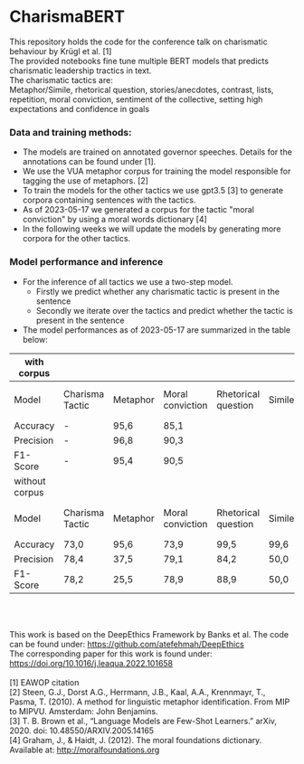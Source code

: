 # CharismaBERT
This repository holds the code for the conference talk on charismatic behaviour by Krügl et al. [1] <br />
The provided notebooks fine tune multiple BERT models that predicts charismatic leadership tractics in text.<br />
The charismatic tactics are:<br />
Metaphor/Simile, rhetorical question, stories/anecdotes, contrast, lists, repetition, moral conviction, sentiment of the collective, setting high expectations and confidence in goals 
### Data and training methods:

- The models are trained on annotated governor speeches. Details for the annotations can be found under [1]. 
- We use the VUA metaphor corpus for training the model responsible for tagging the use of metaphors. [2]
- To train the models for the other tactics we use gpt3.5 [3] to generate corpora containing sentences with the tactics.
- As of 2023-05-17 we generated a corpus for the tactic "moral conviction" by using a moral words dictionary [4]
- In the following weeks we will update the models by generating more corpora for the other tactics.

### Model performance and inference

- For the inference of all tactics we use a two-step model.
  - Firstly we predict whether any charismatic tactic is present in the sentence
  - Secondly we iterate over the tactics and predict whether the tactic is present in the sentence
- The model performances as of 2023-05-17 are summarized in the table below:

| with corpus    |                 |          |                  |                     |        |                     |          |                   |      |            |                             |                           |
|----------------|-----------------|----------|------------------|---------------------|--------|---------------------|----------|-------------------|------|------------|-----------------------------|---------------------------|
| Model          | Charisma Tactic | Metaphor | Moral conviction | Rhetorical question | Simile | confidence in goals | Contrast | Stories/Anecdotes | List | Repetition | Sentiment of the collective | Setting high expectations |
| Accuracy       | -               |     95,6 |             85,1 |                     |        |                     |          |                   |      |            |                             |                           |
| Precision      | -               |     96,8 |             90,3 |                     |        |                     |          |                   |      |            |                             |                           |
| F1-Score       | -               |     95,4 |             90,5 |                     |        |                     |          |                   |      |            |                             |                           |
| without corpus |                 |          |                  |                     |        |                     |          |                   |      |            |                             |                           |
| Model          | Charisma Tactic | Metaphor | Moral conviction | Rhetorical question | Simile | confidence in goals | Contrast | Stories/Anecdotes | List | Repetition | Sentiment of the collective | Setting high expectations |
| Accuracy       |            73,0 |     95,6 |             73,9 |                99,5 |   99,6 |                94,7 |     89,0 |              97,0 | 92,9 |       80,0 |                        92,7 |                      89,0 |
| Precision      |            78,4 |     37,5 |             79,1 |                84,2 |   50,0 |                64,5 |     51,4 |              65,1 | 80,6 |       65,8 |                        98,7 |                      56,8 |
| F1-Score       |            78,2 |     25,5 |             78,9 |                88,9 |   50,0 |                48,8 |     44,9 |              54,4 | 78,4 |       62,7 |                        38,3 |                      53,5 |
<br />
<br />

This work is based on the DeepEthics Framework by Banks et al. The code can be found under: https://github.com/atefehmah/DeepEthics <br />
The corresponding paper for this work is found under: https://doi.org/10.1016/j.leaqua.2022.101658 <br />
<br />
[1] EAWOP citation  <br />
[2] Steen, G.J., Dorst A.G., Herrmann, J.B., Kaal, A.A., Krennmayr, T., Pasma, T. (2010). A method for linguistic metaphor identification. From MIP to MIPVU. Amsterdam: John Benjamins. <br />
[3] T. B. Brown et al., “Language Models are Few-Shot Learners.” arXiv, 2020. doi: 10.48550/ARXIV.2005.14165 <br />
[4] Graham, J., & Haidt, J. (2012). The moral foundations dictionary. Available at: http://moralfoundations.org <br />
